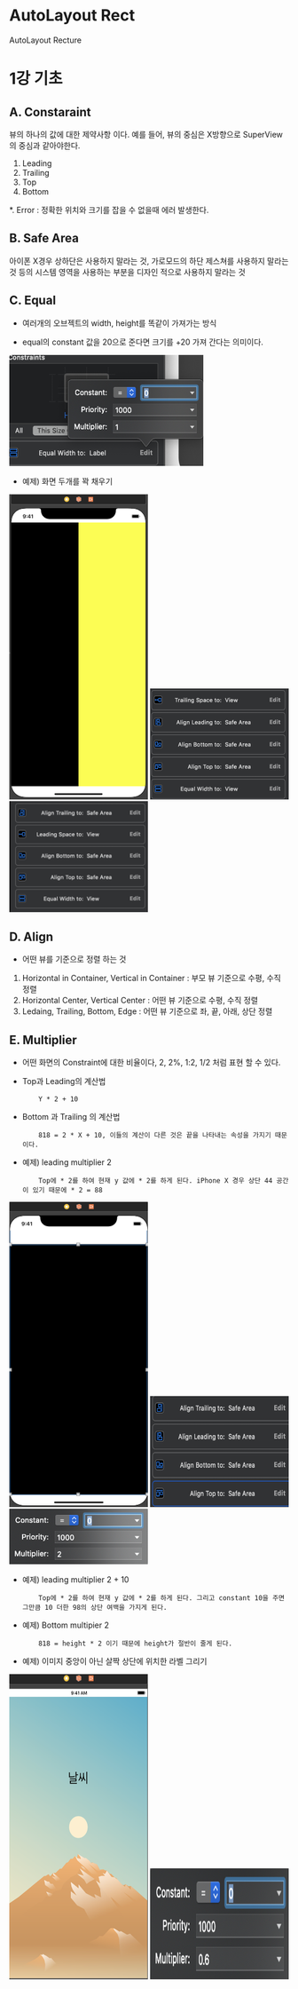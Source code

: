 # AutoLayout Rect
AutoLayout Recture

1강 기초
===========
## A. Constaraint
뷰의 하나의 값에 대한 제약사항 이다. 예를 들어, 뷰의 중심은 X방향으로 SuperView의 중심과 같아야한다.

1. Leading
2. Trailing
3. Top
4. Bottom

*. Error : 정확한 위치와 크기를 잡을 수 없을때 에러 발생한다.

## B. Safe Area
아이폰 X경우 상하단은 사용하지 말라는 것, 가로모드의 하단 제스쳐를 사용하지 말라는 것 등의 시스템 영역을 사용하는 부분을 디자인 적으로 사용하지 말라는 것

## C. Equal

* 여러개의 오브젝트의 width, height를 똑같이 가져가는 방식

* equal의 constant 값을 20으로 준다면 크기를 +20 가져 간다는 의미이다.

<img src = "https://github.com/HwangWoonChun/AutoLayout/blob/master/%E1%84%89%E1%85%B3%E1%84%8F%E1%85%B3%E1%84%85%E1%85%B5%E1%86%AB%E1%84%89%E1%85%A3%E1%86%BA%202019-06-19%20%E1%84%8B%E1%85%A9%E1%84%92%E1%85%AE%2012.28.26%202.png" width = 350 height = 200>

* 예제) 화면 두개를 꽉 채우기
<img src = "https://github.com/HwangWoonChun/AutoLayout/blob/master/1.png" width = 250 height = 550>
<img src = "https://github.com/HwangWoonChun/AutoLayout/blob/master/2.png" width = 250 height = 200> 
<img src = "https://github.com/HwangWoonChun/AutoLayout/blob/master/3.png" width = 250 height = 200>

## D. Align

* 어떤 뷰를 기준으로 정렬 하는 것

1. Horizontal in Container, Vertical in Container : 부모 뷰 기준으로 수평, 수직 정렬
2. Horizontal Center, Vertical Center : 어떤 뷰 기준으로 수평, 수직 정렬
3. Ledaing, Trailing, Bottom, Edge : 어떤 뷰 기준으로 좌, 끝, 아래, 상단 정렬

## E. Multiplier

* 어떤 화면의 Constraint에 대한 비율이다, 2, 2%, 1:2, 1/2 처럼 표현 할 수 있다.

* Top과 Leading의 계산법

          Y * 2 + 10

* Bottom 과 Trailing 의 계산법

          818 = 2 * X + 10, 이들의 계산이 다른 것은 끝을 나타내는 속성을 가지기 때문이다.

* 예제) leading multiplier 2

          Top에 * 2를 하여 현재 y 값에 * 2를 하게 된다. iPhone X 경우 상단 44 공간이 있기 때문에 * 2 = 88

<img src = "https://github.com/HwangWoonChun/AutoLayout/blob/master/4.png" width = 250 height = 550>
<img src = "https://github.com/HwangWoonChun/AutoLayout/blob/master/5.png" width = 250 height = 200> 
<img src = "https://github.com/HwangWoonChun/AutoLayout/blob/master/6.png" width = 250 height = 100>

* 예제) leading multiplier 2 + 10

          Top에 * 2를 하여 현재 y 값에 * 2를 하게 된다. 그리고 constant 10을 주면 그만큼 10 더한 98의 상단 여백을 가지게 된다.

* 예제) Bottom multipier 2

          818 = height * 2 이기 때문에 height가 절반이 줄게 된다.
          
* 예제) 이미지 중앙이 아닌 살짝 상단에 위치한 라벨 그리기
<img src = "https://github.com/HwangWoonChun/AutoLayout/blob/master/7.png" width = 250 height = 550>
<img src = "https://github.com/HwangWoonChun/AutoLayout/blob/master/8.png" width = 250 height = 200> 
          

